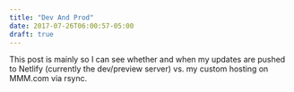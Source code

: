 ```yaml
---
title: "Dev And Prod"
date: 2017-07-26T06:00:57-05:00
draft: true
---
```


This post is mainly so I can see whether and when my updates are pushed to Netlify (currently the dev/preview server) vs. my custom hosting on MMM.com via rsync.

